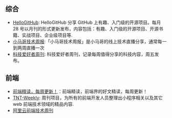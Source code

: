 
## 综合 

- [HelloGitHub](https://github.com/521xueweihan/HelloGitHub): HelloGitHub 分享 GitHub 上有趣、入门级的开源项目。每月 28 号以月刊的形式更新发布，内容包括：有趣、入门级的开源项目、开源书籍、实战项目、企业级项目等.
- [小马哥技术周报](https://github.com/mercyblitz/tech-weekly):「小马哥技术周报」是小马哥的线上技术直播分享，通常每一到两周直播一次
- [科技爱好者周刊](https://github.com/ruanyf/weekly): 科技爱好者周刊，记录每周值得分享的科技内容，周五发布。

## 前端

- [前端精读，每周更新！](https://github.com/ascoders/weekly)：前端精读，前端界的好文精读，每周更新！
- [TNT-Weekly](https://github.com/tnfe/TNT-Weekly): 周刊项目，为所有的前端开发人员整理出小程序相关以及其它 web 前端技术领域的精品内容.
- [阿里云前端技术周刊](https://github.com/aliyunfe/weekly)
